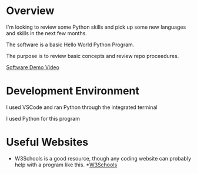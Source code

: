 # Overview

I'm looking to review some Python skills and pick up some new languages and skills in the next few months.

The software is a basic Hello World Python Program. 

The purpose is to review basic concepts and review repo proceedures. 



[Software Demo Video](https://youtu.be/tGAjOCX2orQ)

# Development Environment

I used VSCode and ran Python through the integrated terminal

I used Python for this program

# Useful Websites


* W3Schools is a good resource, though any coding website can probably help with a program like this.
*[W3Schools](https://www.w3schools.com/python/)
